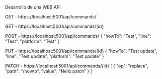 Desarrollo de una WEB API

GET - https://localhost:5001/api/commands/

GET - https://localhost:5001/api/commands/{id}

POST - https://localhost:5001/api/commands/
{
    "howTo": "Test",
    "line": "Test",
    "platform": "Test"
}

PUT - https://localhost:5001/api/commands/{id}
{
    "howTo": "Test update",
    "line": "Test update",
    "platform": "Test update"
}

PATCH - https://localhost:5001/api/commands/{id}
[
    {
        "op": "replace",
        "path": "/howto",
        "value": "Hello patch"
    }
]